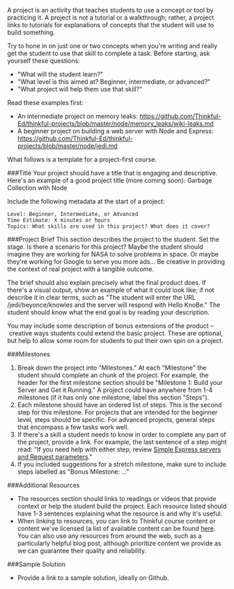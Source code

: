 A project is an activity that teaches students to use a concept or tool by practicing it. A project is not a tutorial or a walkthrough; rather, a project links to tutorials for explanations of concepts that the student will use to build something.

Try to hone in on just one or two concepts when you're writing and really get the student to use that skill to complete a task. Before starting, ask yourself these questions:
- "What will the student learn?" 
- "What level is this aimed at? Beginner, intermediate, or advanced?"
- "What project will help them use that skill?"

Read these examples first: 
- An intermediate project on memory leaks: https://github.com/Thinkful-Ed/thinkful-projects/blob/master/node/memory_leaks/wiki-leaks.md
- A beginner project on building a web server with Node and Express: https://github.com/Thinkful-Ed/thinkful-projects/blob/master/node/jedi.md

What follows is a template for a project-first course.

###Title
Your project should have a title that is engaging and descriptive. 
Here's an example of a good project title (more coming soon):
Garbage Collection with Node

Include the following metadata at the start of a project:
```
Level: Beginner, Intermediate, or Advanced
Time Estimate: X minutes or hours
Topics: What skills are used in this project? What does it cover?

```

###Project Brief
This section describes the project to the student. Set the stage. Is there a scenario for this project? Maybe the student should imagine they are working for NASA to solve problems in space. Or maybe they're working for Google to serve you more ads... Be creative in providing the context of real project with a tangible outcome.

The brief should also explain precisely what the final product does. If there's a visual output, show an example of what it could look like; if not describe it in clear terms, such as "The student will enter the URL /jedi/beyonce/knowles and the server will respond with Hello KnoBe." The student should know what the end goal is by reading your description.

You may include some description of bonus extensions of the product – creative ways students could extend the basic project. These are optional, but help to allow some room for students to put their own spin on a project.

###Milestones
1. Break down the project into "Milestones." At each "Milestone" the student should complete an  chunk of the project. For example, the header for the first milestone section should be "Milestone 1: Build your Server and Get it Running." A project could have anywhere from 1-4 milestones (if it has only one milestone, label this section "Steps"). 
2. Each milestone should have an ordered list of steps. This is the second step for this milestone. For projects that are intended for the beginner level, steps should be specific. For advanced projects, general steps that encompass a few tasks work well.
3. If there's a skill a student needs to know in order to complete any part of the project, provide a link. For example, the last sentence of a step might read: "If you need help with either step, review [Simple Express servers and Request parameters](https://courses.thinkful.com/node-001v4/assignment/2.1.1)."
4. If you included suggestions for a stretch milestone, make sure to include steps labelled as "Bonus Milestone: ..."

###Additional Resources
- The resources section should links to readings or videos that provide context or help the student build the project. Each resource listed should have 1-3 sentences explaining what the resource is and why it's useful.
- When linking to resources, you can link to Thinkful course content or content we've licensed (a list of available content can be found [here](https://docs.google.com/spreadsheets/d/1Zgx5ObMFN3Xl8Q3ZozLvfz6SN-yPXjvnmt4FGEnn2ts/edit#gid=0). You can also use any resources from around the web, such as a particularly helpful blog post, although prioritize content we provide as we can guarantee their quality and reliability.

###Sample Solution
- Provide a link to a sample solution, ideally on Github.
